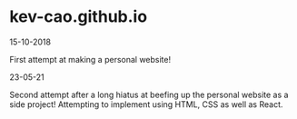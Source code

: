 # kev-cao.github.io

15-10-2018

First attempt at making a personal website!

23-05-21

Second attempt after a long hiatus at beefing up the personal website as a side project! Attempting to implement using HTML, CSS as well as React.
